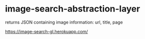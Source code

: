 # image-search-abstraction-layer
returns JSON containing image information: url, title, page

https://image-search-gl.herokuapp.com/

